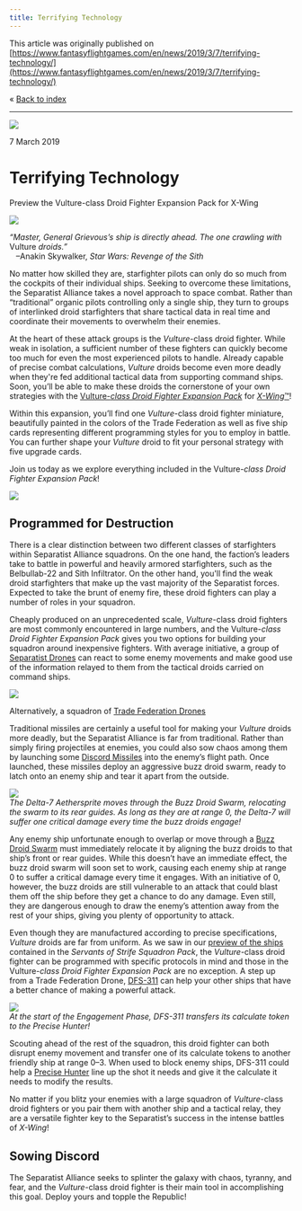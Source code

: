 ```yaml
---
title: Terrifying Technology
---
```


This article was originally published on [https://www.fantasyflightgames.com/en/news/2019/3/7/terrifying-technology/](https://www.fantasyflightgames.com/en/news/2019/3/7/terrifying-technology/)

&laquo; [Back to index](../index.md)

---

![](518a91de614d31f684ac8c17cee47e29.jpg)

7 March 2019

Terrifying Technology
=====================

Preview the Vulture-class Droid Fighter Expansion Pack for X-Wing

![](ff4d2fc43c6cac19457589b55988643b.png)

_“Master, General Grievous’s ship is directly ahead. The one crawling with_ Vulture _droids.”_  
   –Anakin Skywalker, _Star Wars: Revenge of the Sith_

No matter how skilled they are, starfighter pilots can only do so much from the cockpits of their individual ships. Seeking to overcome these limitations, the Separatist Alliance takes a novel approach to space combat. Rather than “traditional” organic pilots controlling only a single ship, they turn to groups of interlinked droid starfighters that share tactical data in real time and coordinate their movements to overwhelm their enemies.

At the heart of these attack groups is the _Vulture_\-class droid fighter. While weak in isolation, a sufficient number of these fighters can quickly become too much for even the most experienced pilots to handle. Already capable of precise combat calculations, _Vulture_ droids become even more deadly when they're fed additional tactical data from supporting command ships. Soon, you’ll be able to make these droids the cornerstone of your own strategies with the [Vulture-_class Droid Fighter Expansion Pack_](https://www.fantasyflightgames.com/en/products/x-wing-second-edition/products/vulture-class-droid-fighter-expansion/) for [_X-Wing_™](https://www.fantasyflightgames.com/en/products/x-wing-second-edition/)!

Within this expansion, you’ll find one _Vulture_\-class droid fighter miniature, beautifully painted in the colors of the Trade Federation as well as five ship cards representing different programming styles for you to employ in battle. You can further shape your _Vulture_ droid to fit your personal strategy with five upgrade cards.

Join us today as we explore everything included in the Vulture-_class Droid Fighter Expansion Pack_!

![](12515d9265e1643de1b656b175464859.png)

Programmed for Destruction
--------------------------

There is a clear distinction between two different classes of starfighters within Separatist Alliance squadrons. On the one hand, the faction’s leaders take to battle in powerful and heavily armored starfighters, such as the Belbullab-22 and Sith Infiltrator. On the other hand, you'll find the weak droid starfighters that make up the vast majority of the Separatist forces. Expected to take the brunt of enemy fire, these droid fighters can play a number of roles in your squadron.

Cheaply produced on an unprecedented scale, _Vulture_\-class droid fighters are most commonly encountered in large numbers, and the Vulture-_class Droid Fighter Expansion Pack_ gives you two options for building your squadron around inexpensive fighters. With average initiative, a group of [Separatist Drones](1b21e8ee43a28228b2943ae76392b9f4.png) can react to some enemy movements and make good use of the information relayed to them from the tactical droids carried on command ships.

![](a9f5c892d7f11d103c1d1e2448334a0d.png)

Alternatively, a squadron of [Trade Federation Drones](61e07c723eeb21169f864e7e9835ea29.png)

Traditional missiles are certainly a useful tool for making your _Vulture_ droids more deadly, but the Separatist Alliance is far from traditional. Rather than simply firing projectiles at enemies, you could also sow chaos among them by launching some [Discord Missiles](562807732c6504616248845ff2d47695.png) into the enemy’s flight path. Once launched, these missiles deploy an aggressive buzz droid swarm, ready to latch onto an enemy ship and tear it apart from the outside.

![](613b23efbd48b10d7f4328ee35e4af29.jpg)  
_The Delta-7 Aethersprite moves through the Buzz Droid Swarm, relocating the swarm to its rear guides. As long as they are at range 0, the Delta-7 will suffer one critical damage every time the buzz droids engage!_ 

Any enemy ship unfortunate enough to overlap or move through a [Buzz Droid Swarm](5e5a621022dfb37f60688813f4b9b8f7.png) must immediately relocate it by aligning the buzz droids to that ship’s front or rear guides. While this doesn’t have an immediate effect, the buzz droid swarm will soon set to work, causing each enemy ship at range 0 to suffer a critical damage every time it engages. With an initiative of 0, however, the buzz droids are still vulnerable to an attack that could blast them off the ship before they get a chance to do any damage. Even still, they are dangerous enough to draw the enemy’s attention away from the rest of your ships, giving you plenty of opportunity to attack.

Even though they are manufactured according to precise specifications, _Vulture_ droids are far from uniform. As we saw in our [preview of the ships](https://www.fantasyflightgames.com/en/news/2019/1/8/seize-the-galaxy/) contained in the _Servants of Strife Squadron Pack_, the _Vulture_\-class droid fighter can be programmed with specific protocols in mind and those in the Vulture-_class Droid Fighter Expansion Pack_ are no exception. A step up from a Trade Federation Drone, [DFS-311](bf7cbedcd8da5e5cbcde03a1fb118f75.png) can help your other ships that have a better chance of making a powerful attack.

![](0bd08b48b4feec61c1678bdf119f95f8.jpg)  
_At the start of the Engagement Phase, DFS-311 transfers its calculate token to the Precise Hunter!_

Scouting ahead of the rest of the squadron, this droid fighter can both disrupt enemy movement and transfer one of its calculate tokens to another friendly ship at range 0–3. When used to block enemy ships, DFS-311 could help a [Precise Hunter](e45049a477db9c11871c6c832b2e3573.png) line up the shot it needs and give it the calculate it needs to modify the results.

No matter if you blitz your enemies with a large squadron of _Vulture_\-class droid fighters or you pair them with another ship and a tactical relay, they are a versatile fighter key to the Separatist’s success in the intense battles of _X-Wing_!

Sowing Discord
--------------

The Separatist Alliance seeks to splinter the galaxy with chaos, tyranny, and fear, and the _Vulture_\-class droid fighter is their main tool in accomplishing this goal. Deploy yours and topple the Republic!

[](http://community.fantasyflightgames.com/index.php?/forum/222-x-wing/)